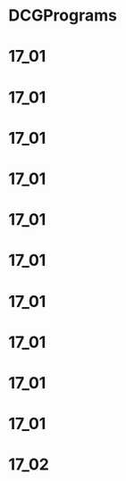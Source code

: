 # DCGPrograms
# 17_01
# 17_01
# 17_01
# 17_01
# 17_01
# 17_01
# 17_01
# 17_01
# 17_01
# 17_01
# 17_02
